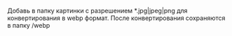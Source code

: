 Добавь в папку картинки с разрешением *.jpg|jpeg|png для конвертирования в webp формат.
После конвертирования сохраняются в папку /webp
